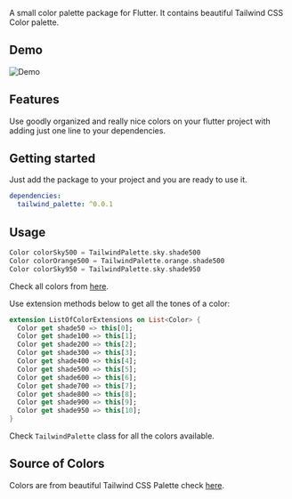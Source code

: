 <!--
This README describes the package. If you publish this package to pub.dev,
this README's contents appear on the landing page for your package.

For information about how to write a good package README, see the guide for
[writing package pages](https://dart.dev/guides/libraries/writing-package-pages).

For general information about developing packages, see the Dart guide for
[creating packages](https://dart.dev/guides/libraries/create-library-packages)
and the Flutter guide for
[developing packages and plugins](https://flutter.dev/developing-packages).
-->

A small color palette package for Flutter. It contains beautiful Tailwind CSS Color palette.

## Demo

![Demo](demo/demo.gif)

## Features

Use goodly organized and really nice colors on your flutter project with adding just one line to your dependencies.

## Getting started

Just add the package to your project and you are ready to use it.

```yaml
dependencies:
  tailwind_palette: ^0.0.1
```

## Usage

```dart
Color colorSky500 = TailwindPalette.sky.shade500
Color colorOrange500 = TailwindPalette.orange.shade500
Color colorSky950 = TailwindPalette.sky.shade950
```

Check all colors from [here](https://tailwindcss.com/docs/customizing-colors). <br />

Use extension methods below to get all the tones of a color:

```dart
extension ListOfColorExtensions on List<Color> {
  Color get shade50 => this[0];
  Color get shade100 => this[1];
  Color get shade200 => this[2];
  Color get shade300 => this[3];
  Color get shade400 => this[4];
  Color get shade500 => this[5];
  Color get shade600 => this[6];
  Color get shade700 => this[7];
  Color get shade800 => this[8];
  Color get shade900 => this[9];
  Color get shade950 => this[10];
}
```

Check `TailwindPalette` class for all the colors available.

## Source of Colors

Colors are from beautiful Tailwind CSS Palette check [here](https://tailwindcss.com/docs/customizing-colors). <br />
